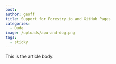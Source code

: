 ```yaml
---
post:
author: geoff
title: Support for Forestry.io and GitHub Pages
categories:
  - Dude
image: /uploads/apu-and-dog.png
tags:
  - sticky
---
```


This is the article body.